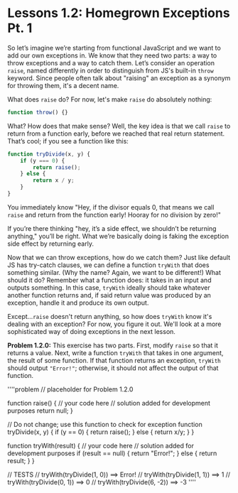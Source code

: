 # Lessons 1.2: Homegrown Exceptions Pt. 1

So let’s imagine we’re starting from functional JavaScript and we want to add our own exceptions in. We know that they need two parts: a way to throw exceptions and a way to catch them. Let’s consider an operation `raise`, named differently in order to distinguish from JS's built-in `throw` keyword. Since people often talk about "raising" an exception as a synonym for throwing them, it's a decent name.

What does `raise` do? For now, let's make `raise` do absolutely nothing:

```javascript
function throw() {}
```

What? How does that make sense? Well, the key idea is that we call `raise` to return from a function early, before we reached that real return statement. That’s cool; if you see a function like this:

```javascript
function tryDivide(x, y) {
    if (y === 0) {
        return raise();
    } else {
        return x / y;
    }
}
```

You immediately know "Hey, if the divisor equals 0, that means we call `raise` and return from the function early! Hooray for no division by zero!"

If you’re there thinking "hey, it’s a side effect, we shouldn’t be returning anything," you’ll be right. What we’re basically doing is faking the exception side effect by returning early.

Now that we can throw exceptions, how do we catch them? Just like default JS has try-catch clauses, we can define a function `tryWith` that does something similar. (Why the name? Again, we want to be different!) What should it do? Remember what a function does: it takes in an input and outputs something. In this case, `tryWith` ideally should take whatever another function returns and, if said return value was produced by an exception, handle it and produce its own output.

Except...`raise` doesn't return anything, so how does `tryWith` know it's dealing with an exception? For now, you figure it out. We'll look at a more sophisticated way of doing exceptions in the next lesson.

**Problem 1.2.0:** This exercise has two parts. First, modify `raise` so that it returns a value. Next, write a function `tryWith` that takes in one argument, the result of some function. If that function returns an exception, `tryWith` should output `"Error!"`; otherwise, it should not affect the output of that function.

''''problem
// placeholder for Problem 1.2.0

function raise() {
    // your code here
    // solution added for development purposes
    return null;
}

// Do not change; use this function to check for exception
function tryDivide(x, y) {
  if (y == 0) {
    return raise();
  } else {
    return x/y;
  }
}

function tryWith(result) {
  // your code here
  // solution added for development purposes
  if (result == null) {
    return "Error!";
  } else {
    return result;
  }
}

// TESTS
// tryWith(tryDivide(1, 0)) ==> Error!
// tryWith(tryDivide(1, 1)) ==> 1
// tryWith(tryDivide(0, 1)) ==> 0
// tryWith(tryDivide(6, -2)) ==> -3
''''